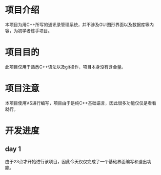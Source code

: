 # 项目介绍
本项目为用C++所写的通讯录管理系统，并不涉及GUI图形界面以及数据库等内容，为初学者练手项目。

# 项目目的
此项目仅用于熟悉C++语法以及git操作，项目本身没有含金量。

# 项目注意
本项目使用VS进行编写，项目由于是纯C++基础语言，因此很多功能仅仅是看看就行。

# 开发进度
## day 1
由于23点才开始进行该项目，因此今天仅仅完成了一个基础界面编写和退出功能。